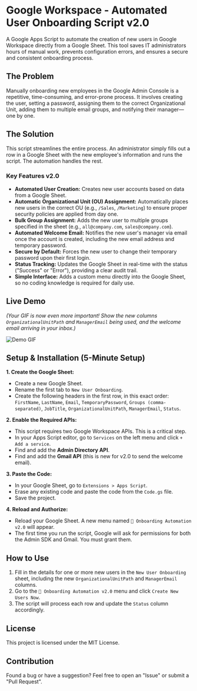 # Google Workspace - Automated User Onboarding Script v2.0

A Google Apps Script to automate the creation of new users in Google Workspace directly from a Google Sheet. This tool saves IT administrators hours of manual work, prevents configuration errors, and ensures a secure and consistent onboarding process.

## The Problem
Manually onboarding new employees in the Google Admin Console is a repetitive, time-consuming, and error-prone process. It involves creating the user, setting a password, assigning them to the correct Organizational Unit, adding them to multiple email groups, and notifying their manager—one by one.

## The Solution
This script streamlines the entire process. An administrator simply fills out a row in a Google Sheet with the new employee's information and runs the script. The automation handles the rest.

### Key Features v2.0
* **Automated User Creation:** Creates new user accounts based on data from a Google Sheet.
* **Automatic Organizational Unit (OU) Assignment:** Automatically places new users in the correct OU (e.g., `/Sales`, `/Marketing`) to ensure proper security policies are applied from day one.
* **Bulk Group Assignment:** Adds the new user to multiple groups specified in the sheet (e.g., `all@company.com`, `sales@company.com`).
* **Automated Welcome Email:** Notifies the new user's manager via email once the account is created, including the new email address and temporary password.
* **Secure by Default:** Forces the new user to change their temporary password upon their first login.
* **Status Tracking:** Updates the Google Sheet in real-time with the status ("Success" or "Error"), providing a clear audit trail.
* **Simple Interface:** Adds a custom menu directly into the Google Sheet, so no coding knowledge is required for daily use.

## Live Demo
*(Your GIF is now even more important! Show the new columns `OrganizationalUnitPath` and `ManagerEmail` being used, and the welcome email arriving in your inbox.)*

![Demo GIF](link-para-seu-novo-gif-aqui.gif)

## Setup & Installation (5-Minute Setup)

**1. Create the Google Sheet:**
   - Create a new Google Sheet.
   - Rename the first tab to `New User Onboarding`.
   - Create the following headers in the first row, in this exact order: `FirstName`, `LastName`, `Email`, `TemporaryPassword`, `Groups (comma-separated)`, `JobTitle`, `OrganizationalUnitPath`, `ManagerEmail`, `Status`.

**2. Enable the Required APIs:**
   - This script requires two Google Workspace APIs. This is a critical step.
   - In your Apps Script editor, go to `Services` on the left menu and click `+ Add a service`.
   - Find and add the **Admin Directory API**.
   - Find and add the **Gmail API** (this is new for v2.0 to send the welcome email).

**3. Paste the Code:**
   - In your Google Sheet, go to `Extensions > Apps Script`.
   - Erase any existing code and paste the code from the `Code.gs` file.
   - Save the project.

**4. Reload and Authorize:**
   - Reload your Google Sheet. A new menu named `🚀 Onboarding Automation v2.0` will appear.
   - The first time you run the script, Google will ask for permissions for both the Admin SDK and Gmail. You must grant them.

## How to Use
1.  Fill in the details for one or more new users in the `New User Onboarding` sheet, including the new `OrganizationalUnitPath` and `ManagerEmail` columns.
2.  Go to the `🚀 Onboarding Automation v2.0` menu and click `Create New Users Now`.
3.  The script will process each row and update the `Status` column accordingly.

## License
This project is licensed under the MIT License.

## Contribution
Found a bug or have a suggestion? Feel free to open an "Issue" or submit a "Pull Request".
